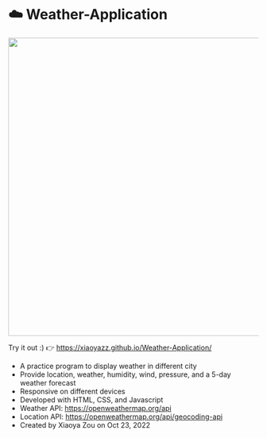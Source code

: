 # ☁️ Weather-Application
<p><img width="600" src="https://user-images.githubusercontent.com/84748829/197621859-bbbaeb06-8ed4-4643-8ca8-74275d5f82de.JPG"></p>

Try it out :) 👉 https://xiaoyazz.github.io/Weather-Application/

- A practice program to display weather in different city
- Provide location, weather, humidity, wind, pressure, and a 5-day weather forecast
- Responsive on different devices
- Developed with HTML, CSS, and Javascript
- Weather API: https://openweathermap.org/api
- Location API: https://openweathermap.org/api/geocoding-api
- Created by Xiaoya Zou on Oct 23, 2022
